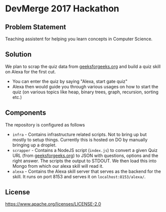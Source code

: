 # DevMerge 2017 Hackathon

## Problem Statement
Teaching assistent for helping you learn concepts in Computer Science.

## Solution
We plan to scrap the quiz data from [geeksforgeeks.org](http://www.geeksforgeeks.org/quiz-corner-gq/) and build a quiz skill on Alexa for the first cut.

- You can enter the quiz by saying "Alexa, start gate quiz"
- Alexa then would guide you through various usages on how to start the quiz (on various topics like heap, binary trees, graph, recursion, sorting etc.)

## Components
The repository is configured as follows

- `infra` - Contains infrastructure related scripts. Not to bring up but mostly to setup things. Currently this is hosted on DO by manually bringing up a droplet.
- `scrapper` - Contains a NodeJS script (`index.js`) to convert a given Quiz URL (from [geeksforgeeks.org](http://www.geeksforgeeks.org/quiz-corner-gq/)) to JSON with questions, options and the right answer. The scripts the output to STDOUT. We then load this into Mongo from which our alexa skill will read it.
- `alexa` - Contains the Alexa skill server that serves as the backend for the skill. It runs on port 8153 and serves it on `localhost:8153/alexa/`.

## License
https://www.apache.org/licenses/LICENSE-2.0
